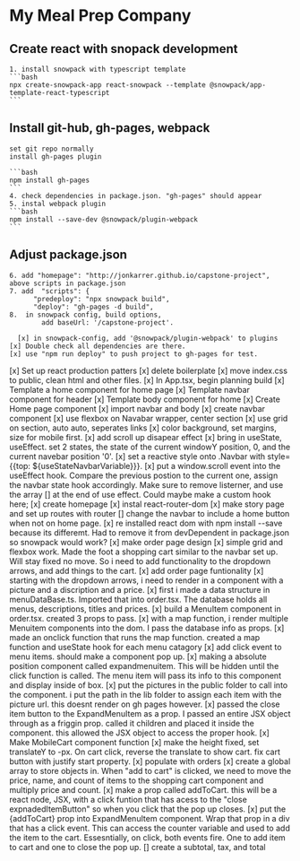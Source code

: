 # My Meal Prep Company

## Create react with snopack development

    1. install snowpack with typescript template
    ```bash
    npx create-snowpack-app react-snowpack --template @snowpack/app-template-react-typescript
    ```

## Install git-hub, gh-pages, webpack

    set git repo normally
    install gh-pages plugin
    
    ```bash
    npm install gh-pages
    ```
    4. check dependencies in package.json. "gh-pages" should appear
    5. instal webpack plugin
    ```bash
    npm install --save-dev @snowpack/plugin-webpack
    ```
    
## Adjust package.json
    6. add "homepage": "http://jonkarrer.github.io/capstone-project", above scripts in package.json
    7. add  "scripts": {
          "predeploy": "npx snowpack build",
          "deploy": "gh-pages -d build",
    8.  in snowpack config, build options, 
            add baseUrl: '/capstone-project'.
      
      [x] in snowpack-config, add '@snowpack/plugin-webpack' to plugins
    [x] Double check all dependencies are there. 
    [x] use "npm run deploy" to push project to gh-pages for test.
[x] Set up react production patters
    [x] delete boilerplate
    [x] move index.css to public, clean html and other files. 
[x] In App.tsx, begin planning build
    [x] Template a home component for home page
    [x] Template navbar component for header
    [x] Template body component for home
[x] Create Home page component
    [x] import navbar and body
[x] create navbar component
    [x] use flexbox on Navabar wrapper, center section
    [x] use grid on section, auto auto, seperates links
    [x] color background, set margins, size for mobile first.
    [x] add scroll up disapear effect
        [x] bring in useState, useEffect. set 2 states, the state of the 
            current windowY position, 0, and the current navebar position
            '0'.
        [x] set a reactive style onto .Navbar with 
            style={{top: ${useStateNavbarVariable}}}. 
        [x] put a window.scroll event into the useEffect hook. Compare 
            the previous postion to the current one, assign the navbar
            state hook accordingly. Make sure to remove listerner, and use the array [] at the end of use effect. Could maybe make a custom hook here;
[x] create homepage
[x] instal react-router-dom
[x] make story page and set up routes with router
    [] change the navbar to include a home button when not on home page. 
[x] re installed react dom with npm install --save because its differemt. Had to remove it from devDependent in package.json so snowpack would work?
[x] make order page design
    [x] simple grid and flexbox work. Made the foot a shopping cart similar to the navbar set up. Will stay fixed no move. So i need to add functionality to the dropdown arrows, and add things to the cart. 
[x] add order page funtionality
    [x] starting with the dropdown arrows, i need to render in a component with a picture and a discription and a price.
    [x] first i made a data structure in menuDataBase.ts. Imported that into order.tsx. The database holds all menus, descriptions, titles and prices. 
    [x] build a MenuItem component in order.tsx. created 3 props to pass. 
    [x] with a map function, i render multiple Menuitem components into the dom. I pass the database info as props. 
    [x] made an onclick function that runs the map function. created a map function and useState hook for each menu catagory
[x] add click event to menu items. should make a component pop up.
    [x] making a absolute position component called expandmenuitem. This will be hidden until the click function is called. The menu item will pass its info to this component and display inside of box.
    [x] put the pictures in the public folder to call into the component. i put the path in the lib folder
    to assign each item with the picture url. this doesnt render on gh pages however. 
    [x] passed the close item button to the ExpandMenuItem as a prop. I passed an entire JSX object through
    as a friggin prop. called it children and placed it inside the component. this allowed the JSX object to access the proper hook. 
[x] Make MobileCart component function
    [x] make the height fixed, set translateY to -px. On cart click, reverse the translate to show cart. 
    fix cart button with justify start property. 
[x] populate with orders
    [x] create a global array to store objects in. When "add to cart" is clicked, we need to move the price, name, and count of items to the shopping cart component and multiply price and count. 
    [x] make a prop called addToCart. this will be a react node, JSX, with a click funtion that has acess to the "close expnadedItemButton" so when you click that the pop up closes.
    [x] put the {addToCart} prop into ExpandMenuItem component. Wrap that prop in a div that has a click event. 
    This can access the counter variable and used to add the item to the cart. Essesntially, on click, both events fire. One to add item to cart and one to close the pop up.
[] create a subtotal, tax, and total
